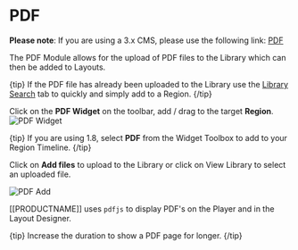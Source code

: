 # PDF

**Please note**: If you are using a 3.x CMS, please use the following link: [PDF](media_module_pdf.html)

The PDF Module allows for the upload of PDF files to the Library which can then be added to Layouts.

{tip}
If the PDF file has already been uploaded to the Library use the [Library Search](layouts_library_search.html) tab to quickly and simply add to a Region.
{/tip}

Click on the **PDF Widget** on the toolbar,  add / drag to the target **Region**.  ![PDF Widget](img/v2_media_pdf_widget.png)

{tip}
If you are using 1.8, select **PDF** from the Widget Toolbox to add to your Region Timeline.
{/tip}

Click on **Add files** to upload to the Library or click on View Library to select an uploaded file.

![PDF Add](img/v2_media_pdf_upload.png)

[[PRODUCTNAME]] uses `pdfjs` to display PDF's on the Player and in the Layout Designer.

{tip}
Increase the duration to show a PDF page for longer.
{/tip}